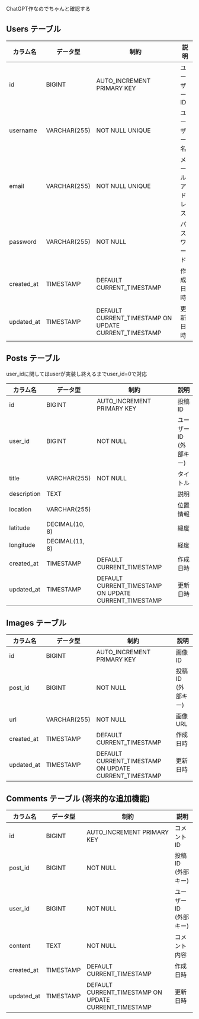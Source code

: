 ChatGPT作なのでちゃんと確認する

## Users テーブル

| カラム名      | データ型       | 制約                                         | 説明             |
|---------------|----------------|---------------------------------------------|------------------|
| id            | BIGINT         | AUTO_INCREMENT PRIMARY KEY                  | ユーザーID       |
| username      | VARCHAR(255)   | NOT NULL UNIQUE                             | ユーザー名       |
| email         | VARCHAR(255)   | NOT NULL UNIQUE                             | メールアドレス   |
| password      | VARCHAR(255)   | NOT NULL                                    | パスワード       |
| created_at    | TIMESTAMP      | DEFAULT CURRENT_TIMESTAMP                   | 作成日時         |
| updated_at    | TIMESTAMP      | DEFAULT CURRENT_TIMESTAMP ON UPDATE CURRENT_TIMESTAMP | 更新日時         |

## Posts テーブル
user_idに関してはuserが実装し終えるまでuser_id=0で対応

| カラム名      | データ型       | 制約                                         | 説明             |
|---------------|----------------|---------------------------------------------|------------------|
| id            | BIGINT         | AUTO_INCREMENT PRIMARY KEY                  | 投稿ID           |
| user_id       | BIGINT         | NOT NULL                                    | ユーザーID (外部キー) |
| title         | VARCHAR(255)   | NOT NULL                                    | タイトル         |
| description   | TEXT           |                                             | 説明             |
| location      | VARCHAR(255)   |                                             | 位置情報         |
| latitude      | DECIMAL(10, 8) |                                             | 緯度             |
| longitude     | DECIMAL(11, 8) |                                             | 経度             |
| created_at    | TIMESTAMP      | DEFAULT CURRENT_TIMESTAMP                   | 作成日時         |
| updated_at    | TIMESTAMP      | DEFAULT CURRENT_TIMESTAMP ON UPDATE CURRENT_TIMESTAMP | 更新日時         |

## Images テーブル

| カラム名      | データ型       | 制約                                         | 説明             |
|---------------|----------------|---------------------------------------------|------------------|
| id            | BIGINT         | AUTO_INCREMENT PRIMARY KEY                  | 画像ID           |
| post_id       | BIGINT         | NOT NULL                                    | 投稿ID (外部キー) |
| url           | VARCHAR(255)   | NOT NULL                                    | 画像URL          |
| created_at    | TIMESTAMP      | DEFAULT CURRENT_TIMESTAMP                   | 作成日時         |
| updated_at    | TIMESTAMP      | DEFAULT CURRENT_TIMESTAMP ON UPDATE CURRENT_TIMESTAMP | 更新日時         |

## Comments テーブル (将来的な追加機能)

| カラム名      | データ型       | 制約                                         | 説明             |
|---------------|----------------|---------------------------------------------|------------------|
| id            | BIGINT         | AUTO_INCREMENT PRIMARY KEY                  | コメントID       |
| post_id       | BIGINT         | NOT NULL                                    | 投稿ID (外部キー) |
| user_id       | BIGINT         | NOT NULL                                    | ユーザーID (外部キー) |
| content       | TEXT           | NOT NULL                                    | コメント内容     |
| created_at    | TIMESTAMP      | DEFAULT CURRENT_TIMESTAMP                   | 作成日時         |
| updated_at    | TIMESTAMP      | DEFAULT CURRENT_TIMESTAMP ON UPDATE CURRENT_TIMESTAMP | 更新日時         |
